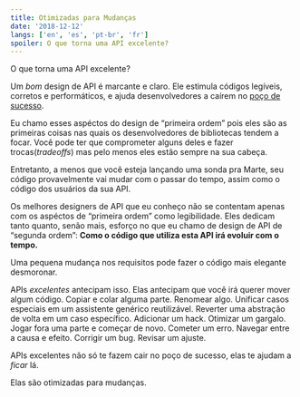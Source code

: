 ```yaml
---
title: Otimizadas para Mudanças
date: '2018-12-12'
langs: ['en', 'es', 'pt-br', 'fr']
spoiler: O que torna uma API excelente?
---
```


O que torna uma API excelente?

Um *bom* design de API é marcante e claro. Ele estimula códigos legíveis, corretos e performáticos, e ajuda desenvolvedores a caírem no [poço de sucesso](https://blog.codinghorror.com/falling-into-the-pit-of-success/).

Eu chamo esses aspéctos do design de “primeira ordem” pois eles são as primeiras coisas nas quais os desenvolvedores de bibliotecas tendem a focar. Você pode ter que comprometer alguns deles e fazer trocas(*tradeoffs*) mas pelo menos eles estão sempre na sua cabeça.

Entretanto, a menos que você esteja lançando uma sonda pra Marte, seu código provavelmente vai mudar com o passar do tempo, assim como o código dos usuários da sua API.

Os melhores designers de API que eu conheço não se contentam apenas com os aspéctos de “primeira ordem” como legibilidade. Eles dedicam tanto quanto, senão mais, esforço no que eu chamo de design de API de “segunda ordem”: **Como o código que utiliza esta API irá evoluir com o tempo.**

Uma pequena mudança nos requisitos pode fazer o código mais elegante desmoronar.

APIs *excelentes* antecipam isso. Elas antecipam que você irá querer mover algum código. Copiar e colar alguma parte. Renomear algo. Unificar casos especiais em um assistente genérico reutilizável. Reverter uma abstração de volta em um caso específico. Adicionar um hack. Otimizar um gargalo. Jogar fora uma parte e começar de novo. Cometer um erro. Navegar entre a causa e efeito. Corrigir um bug. Revisar um ajuste.

APIs excelentes não só te fazem cair no poço de sucesso, elas te ajudam a *ficar* lá.

Elas são otimizadas para mudanças.
